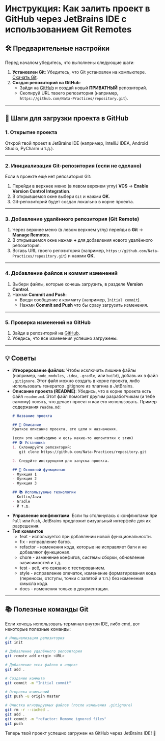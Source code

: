 # Инструкция: Как залить проект в GitHub через JetBrains IDE с использованием Git Remotes

## 🛠️ Предварительные настройки
Перед началом убедитесь, что выполнены следующие шаги:
1. **Установлен Git**: Убедитесь, что Git установлен на компьютере. [Скачать Git](https://git-scm.com/downloads).
2. **Создан репозиторий на GitHub**:
   - Зайди на [GitHub](https://github.com/Nata-Practices) и создай новый **ПРИВАТНЫЙ** репозиторий.
   - Скопируй URL твоего репозитория (например, `https://github.com/Nata-Practices/repository.git`).

---

## 🚀 Шаги для загрузки проекта в GitHub

### 1. Открытие проекта
Открой твой проект в JetBrains IDE (например, IntelliJ IDEA, Android Studio, PyCharm и т.д.).

---

### 2. Инициализация Git-репозитория (если не сделано)
Если в проекте ещё нет репозитория Git:
1. Перейди в верхнее меню (в левом верхнем углу) **VCS** → **Enable Version Control Integration**.
2. В открывшемся окне выбери `Git` и нажми **OK**.
3. Git-репозиторий будет создан локально в корне проекта.

---

### 3. Добавление удалённого репозитория (Git Remote)
1. Через верхнее меню (в левом верхнем углу) перейди в **Git** → **Manage Remotes**.
2. В открывшемся окне нажми **+** для добавления нового удалённого репозитория.
3. Вставь URL твоего репозитория (например, `https://github.com/Nata-Practices/repository.git`) и нажми **OK**.

---

### 4. Добавление файлов и коммит изменений
1. Выбери файлы, которые хочешь загрузить, в разделе **Version Control**.
2. Нажми **Commit and Push**:
   - Введи сообщение к коммиту (например, `Initial commit`).
   - Нажми **Commit and Push** что бы сразу загрузить изменения.

---

### 5. Проверка изменений на GitHub
1. Зайди в репозиторий на [GitHub](https://github.com/Nata-Practices).
2. Убедись, что все изменения успешно загружены.

---

## 💡 Советы
- **Игнорирование файлов**: Чтобы исключить лишние файлы (например, `node_modules`, `.idea`, `.gradle`, или `build`), добавь их в файл `.gitignore`. Этот файл можно создать в корне проекта, либо использовать генератор .gitignore из плагина в JetBrains.
- **Описание проекта (README)**: Убедись, что в корне проекта есть файл `readme.md`. Этот файл помогает другим разработчикам (и тебе самому) понять, что делает проект и как его использовать. Пример содержания `readme.md`:
  ```markdown
  # Название проекта

  ## 📖 Описание
  Краткое описание проекта, его цели и назначения.

  (если это необходимо и есть какие-то непонтятки с этим)
  ## 🛠️ Установка
  1. Склонируйте репозиторий:
     git clone https://github.com/Nata-Practices/repository.git

  2. Следуйте инструкциям для запуска проекта.

  ## 🚀 Основной функционал
  - Функция 1
  - Функция 2
  - Функция 3

  ## 📚 Используемые технологии
  - Kotlin/Java
  - Gradle
  - И т.д.
  ```
- **Управление конфликтами**: Если ты столкнулась с конфликтами при `Pull` или `Push`, JetBrains предложит визуальный интерфейс для их разрешения.
- **Тип коммитов**
  - feat - используется при добавлении новой функциональности.
  - fix - исправление багов.
  - refactor - изменения кода, которые не исправляет баги и не добавляют функционал.
  - chore - изменение конфигов, системы сборки, обновление зависимостей и т.д.
  - test - всё, что связано с тестированием.
  - style - исправление опечаток, изменение форматирования кода (переносы, отступы, точки с запятой и т.п.) без изменения смысла кода.
  - docs - изменения только в документации.

---

## 📚 Полезные команды Git
Если хочешь использовать терминал внутри IDE, либо cmd, вот некоторые полезные команды:
```bash
# Инициализация репозитория
git init

# Добавление удалённого репозитория
git remote add origin <URL>

# Добавление всех файлов в индекс
git add .

# Создание коммита
git commit -m "Initial commit"

# Отправка изменений
git push -u origin master

# Очистка игнорируемых файлов (после изменения .gitignore)
git rm -r --cached .
git add .
git commit -m "refactor: Remove ignored files"
git push
```

Теперь твой проект успешно загружен на GitHub через JetBrains IDE! 🎉

